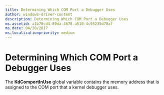 ```yaml
---
title: Determining Which COM Port a Debugger Uses
author: windows-driver-content
description: Determining Which COM Port a Debugger Uses
ms.assetid: a1b78cd4-89da-4678-a510-4c95235d78af
ms.date: 04/20/2017
ms.localizationpriority: medium
---
```


# Determining Which COM Port a Debugger Uses


The **KdComportInUse** global variable contains the memory address that is assigned to the COM port that a kernel debugger uses.

 

 




